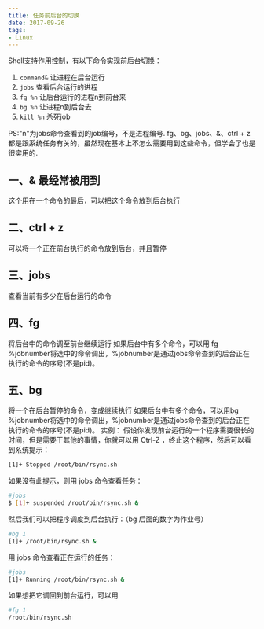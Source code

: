 ```yaml
---
title: 任务前后台的切换
date: 2017-09-26
tags:
- Linux
---
```


Shell支持作用控制，有以下命令实现前后台切换：
1. `command&` 让进程在后台运行
2. `jobs` 查看后台运行的进程
3. `fg %n` 让后台运行的进程n到前台来
4. `bg %n` 让进程n到后台去
5. `kill %n` 杀死job
<!-- more -->

PS:"n"为jobs命令查看到的job编号，不是进程编号.
fg、bg、jobs、&、ctrl + z都是跟系统任务有关的，虽然现在基本上不怎么需要用到这些命令，但学会了也是很实用的.

##  一、& 最经常被用到
这个用在一个命令的最后，可以把这个命令放到后台执行
## 二、ctrl + z
可以将一个正在前台执行的命令放到后台，并且暂停
## 三、jobs
查看当前有多少在后台运行的命令
## 四、fg
将后台中的命令调至前台继续运行
如果后台中有多个命令，可以用 fg %jobnumber将选中的命令调出，%jobnumber是通过jobs命令查到的后台正在执行的命令的序号(不是pid)。
## 五、bg
将一个在后台暂停的命令，变成继续执行
如果后台中有多个命令，可以用bg %jobnumber将选中的命令调出，%jobnumber是通过jobs命令查到的后台正在执行的命令的序号(不是pid)。
实例：
假设你发现前台运行的一个程序需要很长的时间，但是需要干其他的事情，你就可以用 Ctrl-Z ，终止这个程序，然后可以看到系统提示：
``` bash
[1]+ Stopped /root/bin/rsync.sh
```
如果没有此提示，则用 jobs 命令查看任务：
``` bash
#jobs
$ [1]+ suspended /root/bin/rsync.sh &
```
然后我们可以把程序调度到后台执行：（bg 后面的数字为作业号）
``` bash
#bg 1
[1]+ /root/bin/rsync.sh &
```
用 jobs 命令查看正在运行的任务：
``` bash
#jobs
[1]+ Running /root/bin/rsync.sh &
```
如果想把它调回到前台运行，可以用
``` bash 
#fg 1
/root/bin/rsync.sh
```

